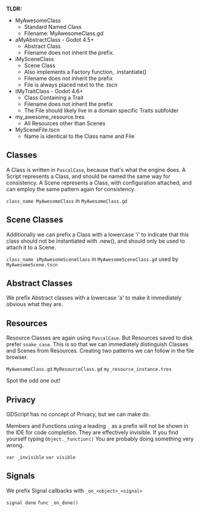 
**TLDR:**
* MyAwesomeClass
	* Standard Named Class
	* Filename: MyAwesomeClass.gd
* aMyAbstractClass - Godot 4.5+
	* Abstract Class
	* Filename does not inherit the prefix.
* iMySceneClass
	* Scene Class
	* Also implements a Factory function, .instantiate()
	* Filename does not inherit the prefix
	* File is always placed next to the .tscn
* tMyTraitClass - Godot 4.6+
	* Class Containing a Trait
	* Filename does not inherit the prefix
	* The File should likely live in a domain specific Traits subfolder
* my_awesome_resource.tres
	* All Resources other than Scenes
* MySceneFile.tscn
	* Name is identical to the Class name and File

## Classes
A Class is written in `PascalCase`, because that's what the engine does.
A Script represents a Class, and should be named the same way for consistency.
A Scene represents a Class, with configuration attached, and can employ the same pattern again for consistency.

`class_name MyAwesomeClass` in `MyAwesomeClass.gd`

## Scene Classes
Additionally we can prefix a Class with a lowercase 'i' to indicate that this class should not be instantiated with .new(), and should only be used to attach it to a Scene.

`class_name iMyAwesomeSceneClass` in `MyAwesomeSceneClass.gd` used by `MyAwesomeScene.tscn`

## Abstract Classes
We prefix Abstract classes with a lowercase 'a' to make it immediately obvious what they are.

## Resources

Resource Classes are again using `PascalCase`. But Resources saved to disk prefer `snake_case`. This is so that we can immediately distinguish Classes and Scenes from Resources. Creating two patterns we can follow in the file browser.

`MyAwesomeClass.gd`
`MyResourceClass.gd`
`my_resource_instance.tres`

Spot the odd one out!

## Privacy
GDScript has no concept of Privacy, but we can make do.

Members and Functions using a leading `_` as a prefix will not be shown in the IDE for code completion. They are effectively invisible. If you find yourself typing `Object._function()` You are probably doing something very wrong.

`var _invisible`
`var visible`

## Signals

We prefix Signal callbacks with `_on_<object>_<signal>`

`signal done`
`func _on_done()`
